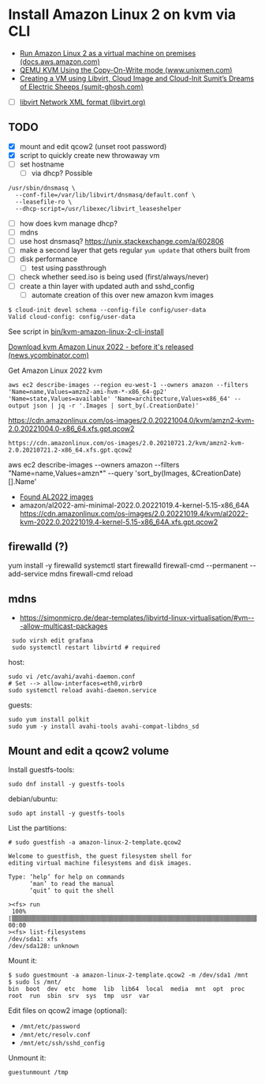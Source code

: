 # Install Amazon Linux 2 on kvm via CLI

- [Run Amazon Linux 2 as a virtual machine on premises (docs.aws.amazon.com)](https://docs.aws.amazon.com/AWSEC2/latest/UserGuide/amazon-linux-2-virtual-machine.html#amazon-linux-2-virtual-machine-download)
- [QEMU  KVM Using the Copy-On-Write mode (www.unixmen.com)](https://www.unixmen.com/qemu-kvm-using-copy-write-mode/)
- [Creating a VM using Libvirt, Cloud Image and Cloud-Init  Sumit’s Dreams of Electric Sheeps (sumit-ghosh.com)](https://sumit-ghosh.com/articles/create-vm-using-libvirt-cloud-images-cloud-init/)

- [ ] [libvirt Network XML format (libvirt.org)](https://libvirt.org/formatnetwork.html)
  
## TODO

- [x] mount and edit qcow2 (unset root password)
- [x] script to quickly create new throwaway vm
- [ ] set hostname
    - [ ] via dhcp? Possible

```
/usr/sbin/dnsmasq \
  --conf-file=/var/lib/libvirt/dnsmasq/default.conf \
  --leasefile-ro \
  --dhcp-script=/usr/libexec/libvirt_leaseshelper
```

- [ ] how does kvm manage dhcp?
- [ ] mdns
- [ ] use host dnsmasq? <https://unix.stackexchange.com/a/602806>
- [ ] make a second layer that gets regular `yum update` that others built from
- [ ] disk performance
    - [ ] test using passthrough
- [ ] check whether seed.iso is being used (first/always/never)
- [ ] create a thin layer with updated auth and sshd_config
    - [ ] automate creation of this over new amazon kvm images

```
$ cloud-init devel schema --config-file config/user-data
Valid cloud-config: config/user-data
```


See script in [bin/kvm-amazon-linux-2-cli-install](bin/kvm-amazon-linux-2-cli-install)

[Download kvm Amazon Linux 2022 - before it's released (news.ycombinator.com)](https://news.ycombinator.com/item?id=29344927)

Get Amazon Linux 2022 kvm

```
aws ec2 describe-images --region eu-west-1 --owners amazon --filters 'Name=name,Values=amzn2-ami-hvm-*-x86_64-gp2' 'Name=state,Values=available' 'Name=architecture,Values=x86_64' --output json | jq -r '.Images | sort_by(.CreationDate)'
```

<https://cdn.amazonlinux.com/os-images/2.0.20221004.0/kvm/amzn2-kvm-2.0.20221004.0-x86_64.xfs.gpt.qcow2>

```
https://cdn.amazonlinux.com/os-images/2.0.20210721.2/kvm/amzn2-kvm-2.0.20210721.2-x86_64.xfs.gpt.qcow2
```

aws ec2 describe-images --owners amazon --filters "Name=name,Values=amzn*" --query 'sort_by(Images, &CreationDate)[].Name'

- [Found AL2022 images](https://us-west-2.console.aws.amazon.com/ec2/v2/home?region=us-west-2#ImageDetails:imageId=ami-09903319492f7527e)
- amazon/al2022-ami-minimal-2022.0.20221019.4-kernel-5.15-x86_64A
<https://cdn.amazonlinux.com/os-images/2.0.20221019.4/kvm/al2022-kvm-2022.0.20221019.4-kernel-5.15-x86_64A.xfs.gpt.qcow2>

## firewalld (?)

yum install -y firewalld
systemctl start firewalld
firewall-cmd --permanent --add-service mdns
firewall-cmd reload

## mdns

- <https://simonmicro.de/dear-templates/libvirtd-linux-virtualisation/#vm---allow-multicast-packages>

```shell
 sudo virsh edit grafana
 sudo systemctl restart libvirtd # required
```

host:

```shell
sudo vi /etc/avahi/avahi-daemon.conf
# Set --> allow-interfaces=eth0,virbr0
sudo systemctl reload avahi-daemon.service
```

guests:

```shell
sudo yum install polkit
sudo yum -y install avahi-tools avahi-compat-libdns_sd
```

## Mount and edit a qcow2 volume

Install guestfs-tools:

```shell
sudo dnf install -y guestfs-tools
```

debian/ubuntu:

```shell
sudo apt install -y guestfs-tools
```

List the partitions:

```shell
# sudo guestfish -a amazon-linux-2-template.qcow2

Welcome to guestfish, the guest filesystem shell for
editing virtual machine filesystems and disk images.

Type: ‘help’ for help on commands
      ‘man’ to read the manual
      ‘quit’ to quit the shell

><fs> run
 100% ⟦▒▒▒▒▒▒▒▒▒▒▒▒▒▒▒▒▒▒▒▒▒▒▒▒▒▒▒▒▒▒▒▒▒▒▒▒▒▒▒▒▒▒▒▒▒▒▒▒▒▒▒▒▒▒▒▒▒▒▒▒▒▒▒▒▒▒▒▒▒▒▒▒▒▒▒▒▒▒▒▒▒▒▒▒▒▒▒▒▒▒▒▒▒▒▒▒▒▒▒▒▒▒▒▒▒▒▒▒▒▒▒▒▒▒▒▒▒▒▒▒▒▒▒▒▒▒▒▒▒▒▒⟧ 00:00
><fs> list-filesystems 
/dev/sda1: xfs
/dev/sda128: unknown

```

Mount it:

```shell
$ sudo guestmount -a amazon-linux-2-template.qcow2 -m /dev/sda1 /mnt
$ sudo ls /mnt/
bin  boot  dev  etc  home  lib  lib64  local  media  mnt  opt  proc  root  run  sbin  srv  sys  tmp  usr  var
```

Edit files on qcow2 image (optional):

- `/mnt/etc/password`
- `/mnt/etc/resolv.conf`
- `/mnt/etc/ssh/sshd_config`

Unmount it:

```shell
guestunmount /tmp
```
